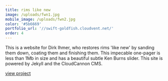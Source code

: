 ```yaml
---
title: rims like new
image: /uploads/fwn1.jpg
mobile_image: /uploads/fwn2.jpg
color: '#5b6669'
portfolio_url: '//swift-goldfish.cloudvent.net/'
order: 4
---
```



This is a website for Dirk Ihmer, who restores rims 'like new' by sanding them down, coating them and finishing them. This impecable one-pager is less than 1Mb in size and has a beautiful subtle Ken Burns slider. This site is powered by Jekyll and the CloudCannon CMS.

[view project](//swift-goldfish.cloudvent.net/)